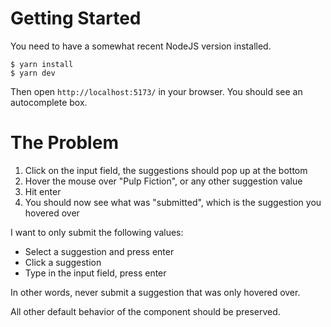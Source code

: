 # Getting Started

You need to have a somewhat recent NodeJS version installed.

```shell
$ yarn install
$ yarn dev
```

Then open `http://localhost:5173/` in your browser. You should see an autocomplete box.

# The Problem

1. Click on the input field, the suggestions should pop up at the bottom
2. Hover the mouse over "Pulp Fiction", or any other suggestion value
3. Hit enter
4. You should now see what was "submitted", which is the suggestion you hovered over

I want to only submit the following values:
* Select a suggestion and press enter
* Click a suggestion
* Type in the input field, press enter

In other words, never submit a suggestion that was only hovered over.

All other default behavior of the component should be preserved.
